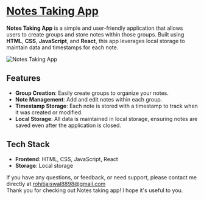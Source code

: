 # [Notes Taking App](https://pro-manage-tasks.vercel.app/)

**Notes Taking App** is a simple and user-friendly application that allows users to create groups and store notes within those groups. Built using **HTML**, **CSS**, **JavaScript**, and **React**, this app leverages local storage to maintain data and timestamps for each note.

![Notes Taking App](https://github.com/user-attachments/assets/d4093ec5-4c9b-4629-a4b9-74ff3c0b8347)

 <!-- Replace this with the actual path to your image -->

## Features

- **Group Creation**: Easily create groups to organize your notes.
- **Note Management**: Add and edit notes within each group.
- **Timestamp Storage**: Each note is stored with a timestamp to track when it was created or modified.
- **Local Storage**: All data is maintained in local storage, ensuring notes are saved even after the application is closed.

## Tech Stack

- **Frontend**: HTML, CSS, JavaScript, React
- **Storage**: Local storage

If you have any questions, or feedback, or need support, please contact me directly at rohitjaiswal8898@gmail.com<br>
Thank you for checking out Notes taking app! I hope it's useful to you. 

